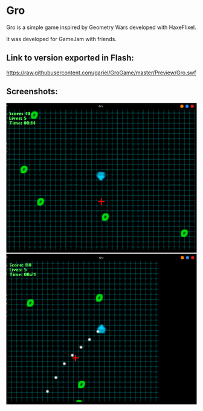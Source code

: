# Gro
Gro is a simple game inspired by Geometry Wars developed with HaxeFlixel.

It was developed for GameJam with friends.

## Link to version exported in Flash:
https://raw.githubusercontent.com/gariel/GroGame/master/Preview/Gro.swf

## Screenshots:
![](./Preview/1.png)
![](./Preview/2.png)
